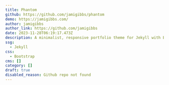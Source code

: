 ```yaml
---
title: Phantom
github: https://github.com/jamigibbs/phantom
demo: https://jamigibbs.com/
author: jamigibbs
author_link: https://github.com/jamigibbs
date: 2023-11-28T06:19:17.473Z
description: A minimalist, responsive portfolio theme for Jekyll with Bootstrap
ssg:
  - Jekyll
css:
  - Bootstrap
cms: []
category: []
draft: true
disabled_reason: Github repo not found
---
```

